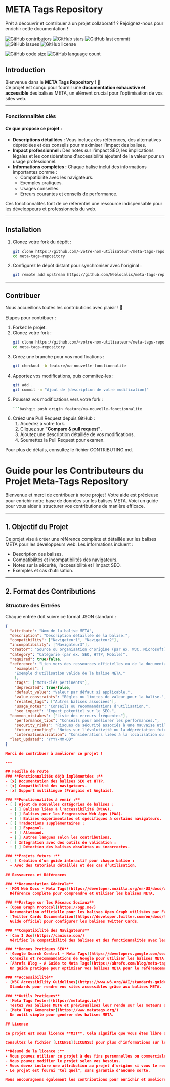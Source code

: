 # META Tags Repository

Prêt à découvrir et contribuer à un projet collaboratif ? Rejoignez-nous pour enrichir cette documentation !

![GitHub contributors](https://img.shields.io/github/contributors/Weblocalis/meta-tags-repository)
![GitHub stars](https://img.shields.io/github/stars/Weblocalis/meta-tags-repository)
![GitHub last commit](https://img.shields.io/github/last-commit/Weblocalis/meta-tags-repository)
![GitHub issues](https://img.shields.io/github/issues/Weblocalis/meta-tags-repository)
![GitHub license](https://img.shields.io/github/license/Weblocalis/meta-tags-repository)


![GitHub code size](https://img.shields.io/github/languages/code-size/Weblocalis/meta-tags-repository)
![GitHub language count](https://img.shields.io/github/languages/count/Weblocalis/meta-tags-repository)

## Introduction

Bienvenue dans le **META Tags Repository** ! 🎉  
Ce projet est conçu pour fournir une **documentation exhaustive et accessible** des balises META, un élément crucial pour l'optimisation de vos sites web.

---

### Fonctionnalités clés

#### **Ce que propose ce projet :**

- **Descriptions détaillées :** Vous incluez des références, des alternatives dépréciées et des conseils pour maximiser l'impact des balises.
- **Impact professionnel :** Des notes sur l'impact SEO, les implications légales et les considérations d'accessibilité ajoutent de la valeur pour un usage professionnel.
- **Informations complètes :** Chaque balise inclut des informations importantes comme :
  - Compatibilité avec les navigateurs.
  - Exemples pratiques.
  - Usages conseillés.
  - Erreurs courantes et conseils de performance.

Ces fonctionnalités font de ce référentiel une ressource indispensable pour les développeurs et professionnels du web.

---

## Installation
1. Clonez votre fork du dépôt :
   ```bash
   git clone https://github.com/<votre-nom-utilisateur>/meta-tags-repository.git
   cd meta-tags-repository
2. Configurez le dépôt distant pour synchroniser avec l'original :
   ```bash
   git remote add upstream https://github.com/Weblocalis/meta-tags-repository.git

---

## Contribuer
Nous accueillons toutes les contributions avec plaisir ! 🚀

Étapes pour contribuer :
1. Forkez le projet.
2. Clonez votre fork :
   ```bash
   git clone https://github.com/<votre-nom-utilisateur>/meta-tags-repository.git
   cd meta-tags-repository
3. Créez une branche pour vos modifications :
   ```bash
   git checkout -b feature/ma-nouvelle-fonctionnalite
4. Apportez vos modifications, puis commitez-les :
   ```bash
   git add .
   git commit -m "Ajout de [description de votre modification]"
5. Poussez vos modifications vers votre fork :
   ```bash
   ```bashgit push origin feature/ma-nouvelle-fonctionnalite
6. Créez une Pull Request depuis GitHub :
   1. Accédez à votre fork.
   2. Cliquez sur **"Compare & pull request"**.
   3. Ajoutez une description détaillée de vos modifications.
   4. Soumettez la Pull Request pour examen.

Pour plus de détails, consultez le fichier CONTRIBUTING.md.

# Guide pour les Contributeurs du Projet Meta-Tags Repository

Bienvenue et merci de contribuer à notre projet ! Votre aide est précieuse pour enrichir notre base de données sur les balises META. Voici un guide pour vous aider à structurer vos contributions de manière efficace.

---

## 1. Objectif du Projet

Ce projet vise à créer une référence complète et détaillée sur les balises META pour les développeurs web. Les informations incluent :
- Description des balises.
- Compatibilités et incompatibilités des navigateurs.
- Notes sur la sécurité, l'accessibilité et l'impact SEO.
- Exemples et cas d'utilisation.

---

## 2. Format des Contributions

### Structure des Entrées

Chaque entrée doit suivre ce format JSON standard :

```json
{
  "attribute": "Nom de la balise META",
  "description": "Description détaillée de la balise.",
  "compatibility": ["Navigateur1", "Navigateur2"],
  "incompatibility": ["Navigateur3"],
  "creator": "Source ou organisation d'origine (par ex. W3C, Microsoft)",
  "category": "Catégorie (par ex. SEO, HTTP, Mobile)",
  "required": true/false,
  "reference": "Lien vers des ressources officielles ou de la documentation.",
    "examples": [
    "Exemple d'utilisation valide de la balise META."
    ],
    "tags": ["Mots-clés pertinents"],
    "deprecated": true/false,
    "default_value": "Valeur par défaut si applicable.",
    "value_constraints": "Règles ou limites de valeur pour la balise.",
    "related_tags": ["Autres balises associées"],
    "usage_notes": "Conseils ou recommandations d'utilisation.",
    "seo_impact": "Impact potentiel sur le SEO.",
  "common_mistakes": ["Liste des erreurs fréquentes"],
    "performance_tips": "Conseils pour améliorer les performances.",
    "security_risks": "Risques de sécurité associés à une mauvaise utilisation.",
    "future_proofing": "Notes sur l'évolutivité ou la dépréciation future.",
    "internationalization": "Considérations liées à la localisation ou aux langues.",
  "last_updated": "YYYY-MM-DD"
}

Merci de contribuer à améliorer ce projet !

---

## Feuille de route
### **Fonctionnalités déjà implémentées :**
- [x] Documentation des balises SEO et HTTP.
- [x] Compatibilité des navigateurs.
- [x] Support multilingue (Français et Anglais).

### **Fonctionnalités à venir :**
- [ ] Ajout de nouvelles catégories de balises :
  - [ ] Balises liées à l'accessibilité (WCAG).
  - [ ] Balises pour les Progressive Web Apps (PWA).
  - [ ] Balises expérimentales et spécifiques à certains navigateurs.
- [ ] Traductions supplémentaires :
  - [ ] Espagnol.
  - [ ] Allemand.
  - [ ] Autres langues selon les contributions.
- [ ] Intégration avec des outils de validation :
  - [ ] Détection des balises obsolètes ou incorrectes.

### **Projets futurs :**
- [ ] Création d'un guide interactif pour chaque balise :
  - Avec des tutoriels détaillés et des cas d’utilisation.

## Ressources et Références

### **Documentation Générale**
- [MDN Web Docs - Meta Tags](https://developer.mozilla.org/en-US/docs/Web/HTML/Element/meta)  
  Référence complète pour comprendre et utiliser les balises META.

### **Partage sur les Réseaux Sociaux**
- [Open Graph Protocol](https://ogp.me/)  
  Documentation officielle pour les balises Open Graph utilisées par Facebook et d'autres plateformes.
- [Twitter Cards Documentation](https://developer.twitter.com/en/docs/twitter-for-websites/cards/overview/abouts-cards)  
  Guide officiel pour configurer les balises Twitter Cards.

### **Compatibilité des Navigateurs**
- [Can I Use](https://caniuse.com/)  
  Vérifiez la compatibilité des balises et des fonctionnalités avec les principaux navigateurs.

### **Bonnes Pratiques SEO**
- [Google Search Central - Meta Tags](https://developers.google.com/search/docs/advanced/crawling/special-tags)  
  Conseils et recommandations de Google pour utiliser les balises META efficacement.
- [Ahrefs Blog - A Guide to Meta Tags](https://ahrefs.com/blog/meta-tags/)  
  Un guide pratique pour optimiser vos balises META pour le référencement.

### **Accessibilité**
- [W3C Accessibility Guidelines](https://www.w3.org/WAI/standards-guidelines/)  
  Standards pour rendre vos sites accessibles grâce aux balises META.

### **Outils Pratiques**
- [Meta Tags Tester](https://metatags.io/)  
  Testez vos balises META et prévisualisez leur rendu sur les moteurs de recherche et réseaux sociaux.
- [Meta Tags Generator](https://www.metatags.org/)  
  Un outil simple pour générer des balises META.

## Licence

Ce projet est sous licence **MIT**. Cela signifie que vous êtes libre de l'utiliser, le modifier et le distribuer, tant que vous incluez une copie de la licence d'origine.  

Consultez le fichier [LICENSE](LICENSE) pour plus d’informations sur les droits et obligations liés à cette licence.  

**Résumé de la licence :**
- Vous pouvez utiliser ce projet à des fins personnelles ou commerciales.
- Vous pouvez modifier le projet selon vos besoins.
- Vous devez inclure une attribution au projet d'origine si vous le redistribuez.
- Le projet est fourni "tel quel", sans garantie d'aucune sorte.

Nous encourageons également les contributions pour enrichir et améliorer ce projet. Consultez la section [Contribuer](#contribuer) pour savoir comment participer.